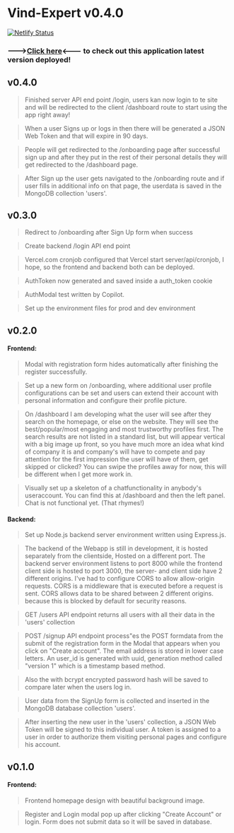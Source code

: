 # Vind-Expert v0.4.0

[![Netlify Status](https://api.netlify.com/api/v1/badges/13630af4-5abf-42b0-a0db-9a7d95d59160/deploy-status)](https://app.netlify.com/sites/golden-cascaron-a85f4b/deploys)

### --->[Click here](https://profile-finder-jet.vercel.app/)<--- to check out this application latest version deployed!

## v0.4.0

> Finished server API end point /login, users kan now login to te site and will be redirected to the client /dashboard route to start using the app right away!

> When a user Signs up or logs in then there will be generated a JSON Web Token and that will expire in 90 days.

> People will get redirected to the /onboarding page after successful sign up and after they put in the rest of their personal details they will get redirected to the /dashboard page.

> After Sign up the user gets navigated to the /onboarding route and if user fills in additional info on that page, the userdata is saved in the MongoDB collection 'users'.

## v0.3.0

> Redirect to /onboarding after Sign Up form when success

> Create backend /login API end point

> Vercel.com cronjob configured that Vercel start server/api/cronjob, I hope, so the frontend and backend both can be deployed.

> AuthToken now generated and saved inside a auth_token cookie

> AuthModal test written by Copilot.

> Set up the environment files for prod and dev environment

## v0.2.0

#### Frontend:

> Modal with registration form hides automatically after finishing the register successfully.

> Set up a new form on /onboarding, where additional user profile configurations can be set and users can extend their account with personal information and configure their profile picture.

> On /dashboard I am developing what the user will see after they search on the homepage, or else on the website. They will see the best/popular/most engaging and most trustworthy profiles first. The search results are not listed in a standard list, but will appear vertical with a big image up front, so you have much more an idea what kind of company it is and company's will have to compete and pay attention for the first impression the user will have of them, get skipped or clicked? You can swipe the profiles away for now, this will be different when I get more work in.

> Visually set up a skeleton of a chatfunctionality in anybody's useraccount. You can find this at /dashboard and then the left panel. Chat is not functional yet. (That rhymes!)

#### Backend:

> Set up Node.js backend server environment written using Express.js.

> The backend of the Webapp is still in development, it is hosted separately from the clientside, Hosted on a different port. The backend server environment listens to port 8000 while the frontend client side is hosted to port 3000, the server- and client side have 2 different origins. I've had to configure CORS to allow allow-origin requests. CORS is a middleware that is executed before a request is sent. CORS allows data to be shared between 2 different origins. because this is blocked by default for security reasons.

> GET /users API endpoint returns all users with all their data in the 'users' collection

> POST /signup API endpoint process"es the POST formdata from the submit of the registration form in the Modal that appears when you click on "Create account". The email address is stored in lower case letters. An user_id is generated with uuid, generation method called "version 1" which is a timestamp based method.

> Also the with bcrypt encrypted password hash will be saved to compare later when the users log in.

> User data from the SignUp form is collected and inserted in the MongoDB database collection 'users'.

> After inserting the new user in the 'users' collection, a JSON Web Token will be signed to this individual user. A token is assigned to a user in order to authorize them visiting personal pages and configure his account.

## v0.1.0

#### Frontend:

> Frontend homepage design with beautiful background image.

> Register and Login modal pop up after clicking "Create Account" or login. Form does not submit data so it will be saved in database.

>
